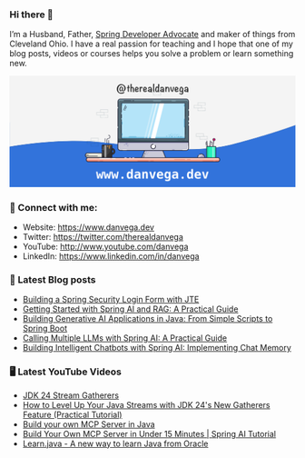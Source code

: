 ### Hi there 👋

I’m a Husband, Father, [Spring Developer Advocate](https://tanzu.vmware.com/developer/advocates/) and maker of things from Cleveland Ohio. I have a real passion for teaching and I hope that one of my blog posts, videos or courses helps you solve a problem or learn something new.

![Profile Header](./github_profile_header.png)

### 🤝 Connect with me:

- Website: https://www.danvega.dev
- Twitter: https://twitter.com/therealdanvega
- YouTube: http://www.youtube.com/danvega
- LinkedIn: https://www.linkedin.com/in/danvega

### 📝 Latest Blog posts

<!-- BLOG-POST-LIST:START -->
- [Building a Spring Security Login Form with JTE](https://www.danvega.dev/blog/spring-boot-oauth-demo)
- [Getting Started with Spring AI and RAG: A Practical Guide](https://www.danvega.dev/blog/getting-started-with-spring-ai-rag)
- [Building Generative AI Applications in Java: From Simple Scripts to Spring Boot](https://www.danvega.dev/blog/ai-java-developers)
- [Calling Multiple LLMs with Spring AI: A Practical Guide](https://www.danvega.dev/blog/spring-ai-multiple-llms)
- [Building Intelligent Chatbots with Spring AI: Implementing Chat Memory](https://www.danvega.dev/blog/spring-ai-chat-memory)<!-- BLOG-POST-LIST:END -->

### 🖥 Latest YouTube Videos

<!-- YOUTUBE:START -->
- [JDK 24 Stream Gatherers](https://www.youtube.com/watch?v=Uz5vDHzn59s)
- [How to Level Up Your Java Streams with JDK 24&#39;s New Gatherers Feature &lpar;Practical Tutorial&rpar;](https://www.youtube.com/watch?v=hIbCu1slooE)
- [Build your own MCP Server in Java](https://www.youtube.com/watch?v=J4d1GWcL5gA)
- [Build Your Own MCP Server in Under 15 Minutes | Spring AI Tutorial](https://www.youtube.com/watch?v=w5YVHG1j3Co)
- [Learn.java - A new way to learn Java from Oracle](https://www.youtube.com/watch?v=FXg26Nr4nic)
<!-- YOUTUBE:END -->
